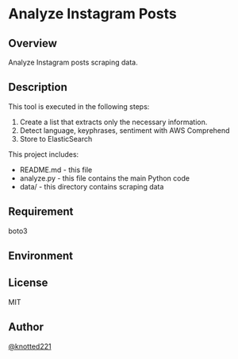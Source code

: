 Analyze Instagram Posts
==============================================

Overview
-----------
Analyze Instagram posts scraping data. 

Description
-----------
This tool is executed in the following steps:
1. Create a list that extracts only the necessary information.
2. Detect language, keyphrases, sentiment with AWS Comprehend
3. Store to ElasticSearch

This project includes:

* README.md - this file
* analyze.py - this file contains the main Python code
* data/ - this directory contains scraping data

Requirement
---------------
boto3

Environment
-----------

License
-------
MIT

Author
------
[@knotted221](https://twitter.com/knotted221)


